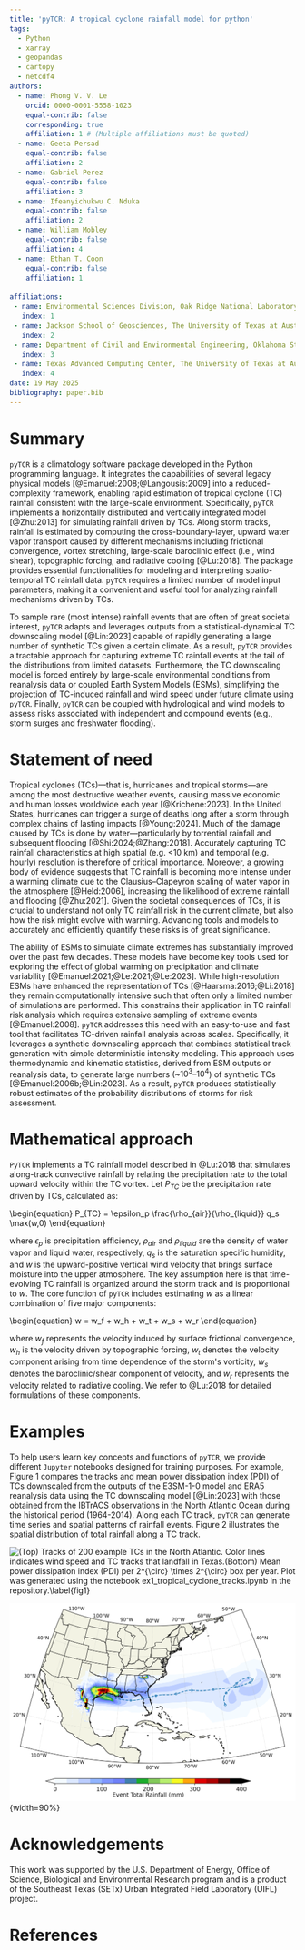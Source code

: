```yaml
---
title: 'pyTCR: A tropical cyclone rainfall model for python'
tags:
  - Python
  - xarray
  - geopandas
  - cartopy
  - netcdf4
authors:
  - name: Phong V. V. Le
    orcid: 0000-0001-5558-1023
    equal-contrib: false
    corresponding: true
    affiliation: 1 # (Multiple affiliations must be quoted)
  - name: Geeta Persad
    equal-contrib: false
    affiliation: 2
  - name: Gabriel Perez
    equal-contrib: false
    affiliation: 3
  - name: Ifeanyichukwu C. Nduka
    equal-contrib: false
    affiliation: 2
  - name: William Mobley
    equal-contrib: false
    affiliation: 4
  - name: Ethan T. Coon
    equal-contrib: false
    affiliation: 1

affiliations:
 - name: Environmental Sciences Division, Oak Ridge National Laboratory, Oak Ridge, TN, USA
   index: 1
 - name: Jackson School of Geosciences, The University of Texas at Austin, Austin, TX, USA 
   index: 2
 - name: Department of Civil and Environmental Engineering, Oklahoma State University, OK, USA
   index: 3
 - name: Texas Advanced Computing Center, The University of Texas at Austin, Austin, TX, USA 
   index: 4
date: 19 May 2025
bibliography: paper.bib
---
```


# Summary
`pyTCR` is a climatology software package developed in the Python programming language.
It integrates the capabilities of several legacy physical models [@Emanuel:2008;@Langousis:2009] into a reduced-complexity framework, enabling rapid estimation of tropical cyclone (TC) rainfall consistent with the large-scale environment.
Specifically, `pyTCR` implements a horizontally distributed and vertically integrated model [@Zhu:2013] for simulating rainfall driven by TCs. Along storm tracks, rainfall is estimated by computing the cross-boundary-layer, upward water vapor transport caused by different mechanisms including frictional convergence, vortex stretching, large-scale baroclinic effect (i.e., wind shear), topographic forcing, and radiative cooling [@Lu:2018].
The package provides essential functionalities for modeling and interpreting spatio-temporal TC rainfall data. `pyTCR` requires a limited number of model input parameters, making it a convenient and useful tool for analyzing rainfall mechanisms driven by TCs.

To sample rare (most intense) rainfall events that are often of great societal interest, `pyTCR` adapts and leverages outputs from a statistical-dynamical TC downscaling model [@Lin:2023] capable of rapidly generating a large number of synthetic TCs given a certain climate.
As a result, `pyTCR` provides a tractable approach for capturing extreme TC rainfall events at the tail of the distributions from limited datasets.
Furthermore, the TC downscaling model is forced entirely by large-scale environmental conditions from reanalysis data or coupled Earth System Models (ESMs), simplifying the projection of TC-induced rainfall and wind speed under future climate using `pyTCR`. Finally, `pyTCR` can be coupled with hydrological and wind models to assess risks associated with independent and compound events (e.g., storm surges and freshwater flooding).


# Statement of need
Tropical cyclones (TCs)&mdash;that is, hurricanes and tropical storms&mdash;are among the most destructive weather events, causing massive economic and human losses worldwide each year [@Krichene:2023]. In the United States, hurricanes can trigger a surge of deaths long after a storm through complex chains of lasting impacts [@Young:2024]. Much of the damage caused by TCs is done by water&mdash;particularly by torrential rainfall and subsequent flooding [@Shi:2024;@Zhang:2018]. Accurately capturing TC rainfall characteristics at high spatial (e.g. <10 km) and temporal (e.g. hourly) resolution is therefore of critical importance. Moreover, a growing body of evidence suggests that TC rainfall is becoming more intense under a warming climate due to the Clausius–Clapeyron scaling of water vapor in the atmosphere [@Held:2006], increasing the likelihood of extreme rainfall and flooding [@Zhu:2021]. Given the societal consequences of TCs, it is crucial to understand not only TC rainfall risk in the current climate, but also how the risk might evolve with warming. Advancing tools and models to accurately and efficiently quantify these risks is of great significance.

The ability of ESMs to simulate climate extremes has substantially improved over the past few decades.
These models have become key tools used for exploring the effect of global warming on precipitation and climate variability [@Emanuel:2021;@Le:2021;@Le:2023].
While high-resolution ESMs have enhanced the representation of TCs [@Haarsma:2016;@Li:2018] they remain computationally intensive such that often only a limited number of simulations are performed.
This constrains their application in TC rainfall risk analysis which requires extensive sampling of extreme events [@Emanuel:2008].
`pyTCR` addresses this need with an easy-to-use and fast tool that facilitates TC-driven rainfall analysis across scales.
Specifically, it leverages a synthetic downscaling approach that combines statistical track generation with simple deterministic intensity modeling.
This approach uses thermodynamic and kinematic statistics, derived from ESM outputs or reanalysis data, to generate large numbers (~$10^3$&ndash;$10^4$) of synthetic TCs [@Emanuel:2006b;@Lin:2023].
As a result, `pyTCR` produces statistically robust estimates of the probability distributions of storms for risk assessment.


# Mathematical approach
`PyTCR` implements a TC rainfall model described in @Lu:2018 that simulates along-track convective rainfall by relating the precipitation rate to the total upward velocity within the TC vortex. Let $P_{TC}$ be the precipitation rate driven by TCs, calculated as:

\begin{equation}
P_{TC} = \epsilon_p \frac{\rho_{air}}{\rho_{liquid}} q_s \max(w,0)
\end{equation}

where $\epsilon_p$ is precipitation efficiency, $\rho_{air}$ and $\rho_{liquid}$ are the density of water vapor and liquid water, respectively, $q_s$ is the saturation specific humidity, and $w$ is the upward-positive vertical wind velocity that brings surface moisture into the upper atmosphere.
The key assumption here is that time-evolving TC rainfall is organized around the storm track and is proportional to $w$. The core function of `pyTCR` includes estimating $w$ as a linear combination of five major components:

\begin{equation}
w = w_f + w_h + w_t + w_s + w_r
\end{equation}

where $w_f$ represents the velocity induced by surface frictional convergence, $w_h$ is the velocity driven by topographic forcing, $w_t$ denotes the velocity component arising from time dependence of the storm's vorticity, $w_s$ denotes the baroclinic/shear component of velocity, and $w_r$ represents the velocity related to radiative cooling. We refer to @Lu:2018 for detailed formulations of these components.


# Examples

To help users learn key concepts and functions of `pyTCR`, we provide different `Jupyter` notebooks designed for training purposes. For example, Figure 1 compares the tracks and mean power dissipation index (PDI) of TCs downscaled from the outputs of the E3SM-1-0 model and ERA5 reanalysis data using the TC downscaling model [@Lin:2023] with those obtained from the IBTrACS observations in the North Atlantic Ocean during the historical period (1964-2014).
Along each TC track, `pyTCR` can generate time series and spatial patterns of rainfall events. Figure 2 illustrates the spatial distribution of total rainfall along a TC track.

![(Top) Tracks of 200 example TCs in the North Atlantic. Color lines indicates wind speed and TC tracks that landfall in Texas.(Bottom) Mean power dissipation index (PDI) per $2^{\circ} \times 2^{\circ}$ box per year. Plot was generated using the notebook `ex1_tropical_cyclone_tracks.ipynb` in the repository.\label{fig1}](Fig1.png)

![Spatial distribution of total rainfall generated for a particular TC track that makes landfall on Texas, USA. Plot was generated using the notebook `ex2_rainfall_generation.ipynb` in the repository\label{fig2}](Fig2.png){width=90%}

# Acknowledgements
This work was supported by the U.S. Department of Energy, Office of Science, Biological and Environmental Research program and is a product of the Southeast Texas (SETx) Urban Integrated Field Laboratory (UIFL) project.

# References
